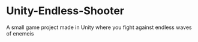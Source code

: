 # Unity-Endless-Shooter
A small game project made in Unity where you fight against endless waves of enemeis

